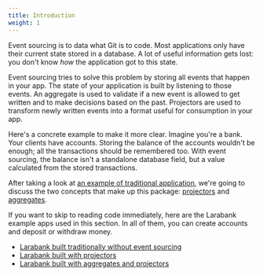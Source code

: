 ```yaml
---
title: Introduction
weight: 1
---
```


Event sourcing is to data what Git is to code. Most applications only have their current state stored in a database. A lot of useful information gets lost: you don't know _how_ the application got to this state.

Event sourcing tries to solve this problem by storing all events that happen in your app. The state of your application is built by listening to those events. An aggregate is used to validate if a new event is allowed to get written and to make decisions based on the past. Projectors are used to transform newly written events into a format useful for consumption in your app.

Here's a concrete example to make it more clear. Imagine you're a bank. Your clients have accounts. Storing the balance of the accounts wouldn't be enough; all the transactions should be remembered too. With event sourcing, the balance isn't a standalone database field, but a value calculated from the stored transactions.

After taking a look at [an example of traditional application](/laravel-event-projector/v3/getting-familiar-with-event-sourcing/the-traditional-application), we're going to discuss the two concepts that make up this package: [projectors](/laravel-event-projector/v3/getting-familiar-with-event-sourcing/using-projectors-to-transform-events) and [aggregates](/laravel-event-projector/v3/getting-familiar-with-event-sourcing/using-aggregates-to-make-decisions-based-on-the-past).

If you want to skip to reading code immediately, here are the Larabank example apps used in this section. In all of them, you can create accounts and deposit or withdraw money.

- [Larabank built traditionally without event sourcing](https://github.com/spatie/larabank-traditional)
- [Larabank built with projectors](https://github.com/spatie/larabank-event-projector)
- [Larabank built with aggregates and projectors](https://github.com/spatie/larabank-event-projector-aggregates)

